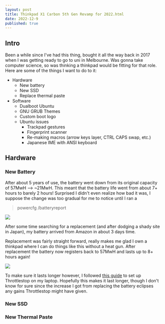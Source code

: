 ```yaml
---
layout: post
title: Thinkpad X1 Carbon 5th Gen Revamp for 2022.html
date: 2022-12-9
published: true
---
```

## Intro

Been a while since I've had this thing, bought it all the way back in 2017 when I was getting ready to go to uni in Melbourne.
Was gonna take computer science, so was thinking a thinkpad would be fitting for that role.
Here are some of the things I want to do to it:

- Hardware
  - New battery
  - New SSD
  - Replace thermal paste
- Software
  - Dualboot Ubuntu
  - GNU GRUB Themes
  - Custom boot logo
  - Ubuntu issues
      - Trackpad gestures
      - Fingerprint scanner
      - Re-making macros (arrow keys layer, CTRL CAPS swap, etc.)
      - Japanese IME with ANSI keyboard


## Hardware
### New Battery
After about 5 years of use, the battery went down from its original capacity of 57MwH --> ~21MwH.
This meant that the battery life went from about 7+ hours to barely 2 hours! Surprised I didn't even realize how bad it was, I suppose the change was too gradual for me to notice until I ran a 
> powercfg /batteryreport

![]({{site.baseurl}}/https://i.imgur.com/V0m0Pr7.png)

After some time searching for a replacement (and after dodging a shady site in Japan), my battery arrived from Amazon in about 3 days time.

Replacement was fairly straight forward, really makes me glad I own a thinkpad where I can do things like this without a heat gun. After replacement the battery now registers back to 57MwH and lasts up to 8+ hours again!

![]({{site.baseurl}}/https://i.imgur.com/rpFwipd.png)

To make sure it lasts longer however, I followed [this guide](https://www.ultrabookreview.com/31385-the-throttlestop-guide/) to set up Throttlestop on my laptop. 
Hopefully this makes it last longer, though I don't know for sure since the increase I got from replacing the battery eclipses any gains Throttlestop might have given.


### New SSD

### New Thermal Paste





